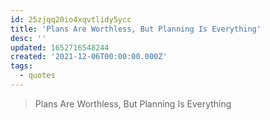 ```yaml
---
id: 25zjqq20io4xqvtlidy5ycc
title: 'Plans Are Worthless, But Planning Is Everything'
desc: ''
updated: 1652716548244
created: '2021-12-06T00:00:00.000Z'
tags:
  - quotes
---
```


> Plans Are Worthless, But Planning Is Everything
